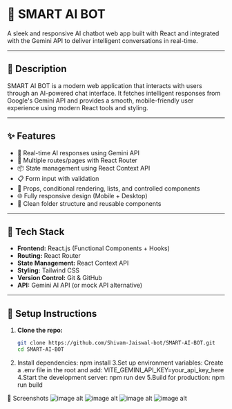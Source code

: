 # 🤖 SMART AI BOT

A sleek and responsive AI chatbot web app built with React and integrated with the Gemini API to deliver intelligent conversations in real-time.

---

## 📝 Description

SMART AI BOT is a modern web application that interacts with users through an AI-powered chat interface. It fetches intelligent responses from Google's Gemini API and provides a smooth, mobile-friendly user experience using modern React tools and styling.

---

## ✨ Features

- 🔁 Real-time AI responses using Gemini API
- 🔀 Multiple routes/pages with React Router
- 📦 State management using React Context API
- 📋 Form input with validation
- 💬 Props, conditional rendering, lists, and controlled components
- 🌐 Fully responsive design (Mobile + Desktop)
- 📁 Clean folder structure and reusable components

---

## 🧰 Tech Stack

- **Frontend:** React.js (Functional Components + Hooks)
- **Routing:** React Router
- **State Management:** React Context API
- **Styling:** Tailwind CSS
- **Version Control:** Git & GitHub
- **API:** Gemini AI API (or mock API alternative)

---

## 🚀 Setup Instructions

1. **Clone the repo:**
   ```bash
   git clone https://github.com/Shivam-Jaiswal-bot/SMART-AI-BOT.git
   cd SMART-AI-BOT
2. Install dependencies:
    npm install
3.Set up environment variables: Create a .env file in the root and add:
    VITE_GEMINI_API_KEY=your_api_key_here
4.Start the development server:
    npm run dev
5.Build for production:
    npm run build


📸 Screenshots
![image alt](https://github.com/Shivam-Jaiswal-bot/SMART-AI-BOT/blob/0f1436bc040eff721840145b8ac5ae5271a972cc/1.jpg)
![image alt](https://github.com/Shivam-Jaiswal-bot/SMART-AI-BOT/blob/a23d652ce5cbf42fe6457a993a146c2e29038e01/2.jpg)
![image alt](https://github.com/Shivam-Jaiswal-bot/SMART-AI-BOT/blob/4f0d9766da0ce6814c368e9885aa41a768452d2e/3.jpg)
![image alt]()

